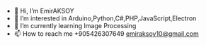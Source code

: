 - 👋 Hi, I’m EmirAKSOY
- 👀 I’m interested in Arduino,Python,C#,PHP,JavaScript,Electron
- 🌱 I’m currently learning Image Processing
- 📫 How to reach me +905426307649 emiraksoy10@gmail.com

<!---
EmirAKSOY1/EmirAKSOY1 is a ✨ special ✨ repository because its `README.md` (this file) appears on your GitHub profile.
You can click the Preview link to take a look at your changes.
--->
